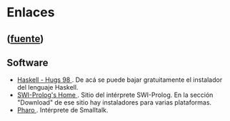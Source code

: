 # Enlaces
([fuente](https://campus.exactas.uba.ar/course/view.php?id=1059&section=12))
---
##  Software

  * [ Haskell - Hugs 98 ](http://www.haskell.org/hugs/) . De acá se puede bajar gratuitamente el instalador del lenguaje Haskell. 
  * [ SWI-Prolog's Home ](http://www.swi-prolog.org/) . Sitio del intérprete SWI-Prolog. En la sección "Download" de ese sitio hay instaladores para varias plataformas. 
  * [ Pharo ](http://www.pharo-project.org/home "Pharo") . Intérprete de Smalltalk. 

